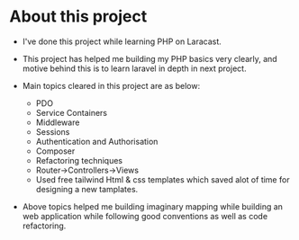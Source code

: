 # About this project

- I've done this project while learning PHP on Laracast.
- This project has helped me building my PHP basics very clearly, and motive behind this is to learn laravel in depth in next project.
- Main topics cleared in this project are as below:
    - PDO
    - Service Containers
    - Middleware
    - Sessions
    - Authentication and Authorisation
    - Composer
    - Refactoring techniques
    - Router->Controllers->Views
    - Used free tailwind Html & css templates which saved alot of time for designing a new tamplates.

- Above topics helped me building imaginary mapping while building an web application while following good conventions as well as code refactoring.

